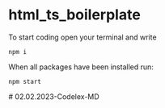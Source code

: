 # html_ts_boilerplate
To start coding open your terminal and write
```
npm i
```

When all packages have been installed run:
```
npm start
```
#   0 2 . 0 2 . 2 0 2 3 - C o d e l e x - M D  
 